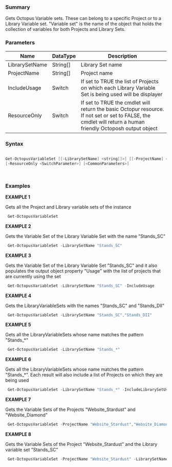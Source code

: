 ﻿### Summary

Gets Octopus Variable sets. These can belong to a specific Project or to a Library Variable set. "Variable set" is the name of the object that holds the collection of variables for both Projects and Library Sets.
### Parameters
| Name | DataType          | Description |
| ------------- | ----------- | ----------- |
| LibrarySetName | String[] |  Library Set name     |
| ProjectName | String[] |  Project name     |
| IncludeUsage | Switch |  If set to TRUE the list of Projects on which each Library Variable Set is being used will be displayer     |
| ResourceOnly | Switch |  If set to TRUE the cmdlet will return the basic Octopur resource. If not set or set to FALSE, the cmdlet will return a  human friendly Octoposh output object     |

### Syntax
``` powershell

Get-OctopusVariableSet [[-LibrarySetName] <string[]>] [[-ProjectName] <string[]>] [-IncludeUsage <SwitchParameter>] 
[-ResourceOnly <SwitchParameter>] [<CommonParameters>]




``` 

### Examples 

**EXAMPLE 1**

Gets all the Project and Library variable sets of the instance

``` powershell 
 Get-OctopusVariableSet
``` 

**EXAMPLE 2**

Gets the Variable Set of the Library Variable Set with the name "Stands_SC"

``` powershell 
 Get-OctopusVariableSet -LibrarySetName "Stands_SC"
``` 

**EXAMPLE 3**

Gets the Variable Set of the Library Variable Set "Stands_SC" and it also populates the output object property "Usage" with the list of projects that are currently using the set

``` powershell 
 Get-OctopusVariableSet -LibrarySetName "Stands_SC" -IncludeUsage
``` 

**EXAMPLE 4**

Gets the LibraryVariableSets with the names "Stands_SC" and "Stands_DII"

``` powershell 
 Get-OctopusVariableSet -LibrarySetName "Stands_SC","Stands_DII"
``` 

**EXAMPLE 5**

Gets all the LibraryVariableSets whose name matches the pattern "Stands_*"

``` powershell 
 Get-OctopusVariableSet -LibrarySetName "Stands_*"
``` 

**EXAMPLE 6**

Gets all the LibraryVariableSets whose name matches the pattern "Stands_*". Each result will also include a list of Projects on which they are being used

``` powershell 
 Get-OctopusVariableSet -LibrarySetName "Stands_*" -IncludeLibrarySetUsage
``` 

**EXAMPLE 7**

Gets the Variable Sets of the Projects "Website_Stardust" and "Website_Diamond"

``` powershell 
 Get-OctopusVariableSet -ProjectName "Website_Stardust","Website_Diamond"
``` 

**EXAMPLE 8**

Gets the Variable Sets of the Project "Website_Stardust" and the Library variable set "Stands_SC"

``` powershell 
 Get-OctopusVariableSet -ProjectName "Website_Stardust" -LibrarySetName "Stands_SC"
``` 

